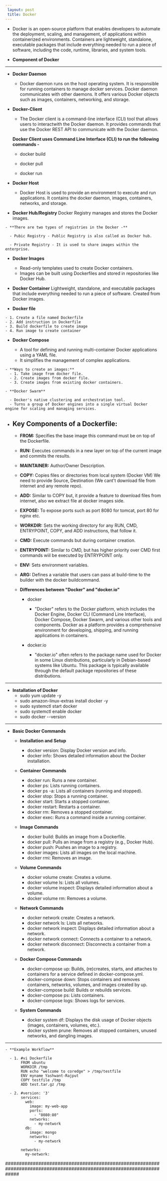 ```yaml
---
 layout: post
 title: Docker
---
```

 - Docker is an open-source platform that enables developers to automate the deployment, scaling, and management,
   of applications within containerized environments. Containers are lightweight, standalone, executable packages that include everything needed to run a piece of software, including the code, runtime, libraries, and system tools.

  - **Component of Docker**
   ---
    
   - **Docker Daemon**
      - Docker daemon runs on the host operating system. It is responsible for running containers to manage
        docker services. Docker daemon communicates with other daemons. It offers various Docker objects such as images, containers, networking, and storage.

   - **Docker-Client**
      - The Docker client is a command-line interface (CLI) tool that allows users to interactwith the
        Docker daemon. It provides commands that use the Docker REST API to communicate with the Docker daemon.

      **Docker Client uses Command Line Interface (CLI) to run the following commands -**

       - docker build

       - docker pull

       - docker run


   - **Docker Host**
      - Docker Host is used to provide an environment to execute and run applications. It contains the 
        docker  daemon, images, containers, networks, and storage.

   - **Docker Hub/Registry**
       Docker Registry manages and stores the Docker images.
    
    - **There are two types of registries in the Docker -**

      - Pubic Registry - Public Registry is also called as Docker hub.

      - Private Registry - It is used to share images within the enterprise.

   - **Docker Images**
      - Read-only templates used to create Docker containers.
      - Images can be built using Dockerfiles and stored in repositories like Docker Hub.

   - **Docker Container**
       Lightweight, standalone, and executable packages that include everything needed to run a piece of software.
       Created from Docker images.

   - **Docker file**

    - 1. Create a file named Dockerfile
    - 2. Add instruction in Dockerfile
    - 3. Build dockerfile to create image
    - 4. Run image to create container 

   - **Docker Compose**

      - A tool for defining and running multi-container Docker applications using a YAML file.
      - It simplifies the management of complex applications.                      

    - **Ways to create an images:**
      - 1. Take image from docker file.
      - 2. Create images from docker file.
      - 3. Create images from existing docker containers.

    - **Docker Swarm**

      - Docker's native clustering and orchestration tool.
      - Turns a group of Docker engines into a single virtual Docker engine for scaling and managing services.

  - **Key Components of a Dockerfile:**
    ---

     - **FROM:** Specifies the base image this command must be on top of the Dockerfile.
     - **RUN:** Executes commands in a new layer on top of the current image and commits the results.
     - **MAINTAINER:** Author/Owner Description.
     - **COPY:** Copies files or directories from local system (Docker VM) We need to provide Source, Destination
                 (We cant't download file from internet and any remote repo).
     - **ADD:** Similar to COPY but, it provide a feature to download files from internet, also we extract file at 
                docker images side.
     - **EXPOSE:** To expose ports such as port 8080 for tomcat, port 80 for nginx etc.
     - **WORKDIR:** Sets the working directory for any RUN, CMD, ENTRYPOINT, COPY, and ADD instructions,
                    that follow it.
     - **CMD:** Execute commands but during container creation.
     - **ENTRYPOINT:** Similar to CMD, but has higher priority over CMD first commands wiil be executed by 
                       ENTRYPOINT  only.
     - **ENV:** Sets environment variables.
     - **ARG:** Defines a variable that users can pass at build-time to the builder with the docker buildcommand.

    - **Differences between "Docker" and "docker.io"**
       
       - docker
         - "Docker" refers to the Docker platform, which includes the Docker Engine, Docker CLI (Command Line
            Interface), Docker Compose, Docker Swarm, and various other tools and components. Docker as a platform provides a comprehensive environment for developing, shipping, and running applications in containers.
   
       - docker.io
         - "docker.io" often refers to the package name used for Docker in some Linux distributions, particularly 
            in Debian-based systems like Ubuntu. This package is typically available through the default package repositories of these distributions.

   ---

   - **Installation of Docker**
      - sudo yum update -y
      - sudo amazon-linux-extras install docker -y
      - sudo systemctl start docker
      - sudo systemctl enable docker
      - sudo docker --version

  ---
   - **Basic Docker Commands**

     - **Installation and Setup**
        - docker version: Display Docker version and info.
        - docker info: Shows detailed information about the Docker installation.

     - **Container Commands**
        - docker run: Runs a new container.
        - docker ps: Lists running containers.
        - docker ps -a: Lists all containers (running and stopped).
        - docker stop: Stops a running container.
        - docker start: Starts a stopped container.
        - docker restart: Restarts a container.
        - docker rm: Removes a stopped container.
        - docker exec: Runs a command inside a running container.
       
     - **Image Commands**
        - docker build: Builds an image from a Dockerfile.
        - docker pull: Pulls an image from a registry (e.g., Docker Hub).
        - docker push: Pushes an image to a registry.
        - docker images: Lists all images on the local machine.
        - docker rmi: Removes an image.
       
     - **Volume Commands**
        - docker volume create: Creates a volume.
        - docker volume ls: Lists all volumes.
        - docker volume inspect: Displays detailed information about a volume.
        - docker volume rm: Removes a volume.
        
     - **Network Commands**
        - docker network create: Creates a network.
        - docker network ls: Lists all networks.
        - docker network inspect: Displays detailed information about a network.
        - docker network connect: Connects a container to a network.
        - docker network disconnect: Disconnects a container from a network.

     - **Docker Compose Commands**
        - docker-compose up: Builds, (re)creates, starts, and attaches to containers for a service defined
                            in docker-compose.yml.
        - docker-compose down: Stops containers and removes containers, networks, volumes, and images created by up.
        - docker-compose build: Builds or rebuilds services.
        - docker-compose ps: Lists containers.
        - docker-compose logs: Shows logs for services.

     - **System Commands**
        - docker system df: Displays the disk usage of Docker objects (images, containers, volumes, etc.).
        - docker system prune: Removes all stopped containers, unused networks, and dangling images.

   ---
    - **Example Workflow**

      - 1. #vi Dockerfile
           FROM ubuntu
           WORKDIR /tmp
           RUN echo "welcome to coredge" > /tmp/testfile
           ENV myname Yashwant-Rajput
           COPY testfile /tmp
           ADD test.tar.gz /tmp

      - 2. #version: '3'
           services:
             web:
               image: my-web-app
               ports:
                 - "8080:80"
               networks:
                 - my-network
             db:
               image: mongo
               networks:
                 - my-network

           networks:
             my-network:

#####################################################################################################################






















 

    






































   